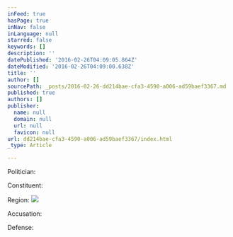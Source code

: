 ```yaml
---
inFeed: true
hasPage: true
inNav: false
inLanguage: null
starred: false
keywords: []
description: ''
datePublished: '2016-02-26T04:09:05.864Z'
dateModified: '2016-02-26T04:09:00.638Z'
title: ''
author: []
sourcePath: _posts/2016-02-26-dd214bae-cfa3-4590-a006-ad59baef3367.md
published: true
authors: []
publisher:
  name: null
  domain: null
  url: null
  favicon: null
url: dd214bae-cfa3-4590-a006-ad59baef3367/index.html
_type: Article

---
```

Politician: 

Constituent:

Region:
![](https://the-grid-user-content.s3-us-west-2.amazonaws.com/cf0ea389-db10-4922-86e2-4c83d2e548ea.jpg)

Accusation:

Defense:
